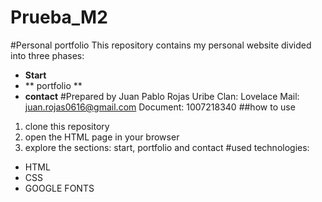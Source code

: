 # Prueba_M2

#Personal portfolio 
This repository contains my personal website divided into three phases: 
- **Start** 
- ** portfolio ** 
- **contact** 
#Prepared by 
Juan Pablo Rojas Uribe 
Clan: Lovelace 
Mail: juan.rojas0616@gmail.com 
Document: 1007218340 
##how to use 
1. clone this repository 
2. open the HTML page in your browser 
3. explore the sections: start, portfolio and contact 
#used technologies: 
- HTML 
- CSS 
- GOOGLE FONTS
